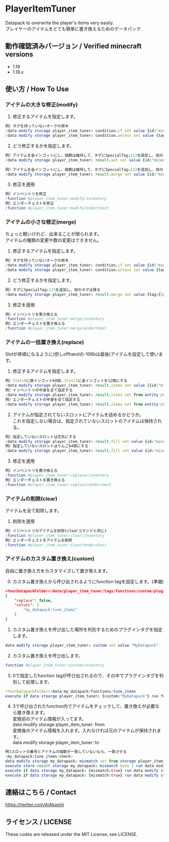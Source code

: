 # PlayerItemTuner

Datapack to overwrite the player's items very easily.  
プレイヤーのアイテムをとても簡単に書き換えるためのデータパック

## 動作確認済みバージョン / Verified minecraft versions

- 1.19
- 1.18.x

## 使い方 / How To Use

### アイテムの大きな修正(modify)

1. 修正するアイテムを指定します。  
```nim
例）タグを持っていないオークの原木  
/data modify storage player_item_tuner: condition.if set value {id:"minecraft:oak_log"}  
/data modify storage player_item_tuner: condition.unless set value {tag:{}}
```
2. どう修正するかを指定します。  
```nim
例）アイテムを金インゴットにし、個数は維持して、タグにSpecialTag:123を設定し、他のタグは消す  
/data modify storage player_item_tuner: result.set set value {id:"minecraft:gold_ingot",tag:{SpecialTag:123}}  
  
例）アイテムを金インゴットにし、個数は維持して、タグにSpecialTag:123を追加し、他のタグは残る  
/data modify storage player_item_tuner: result.merge set value {id:"minecraft:gold_ingot",tag:{SpecialTag:123}}
```
3. 修正を適用  
```nim
例）インベントリを修正  
/function #player_item_tuner:modify/inventory  
例）エンダーチェストを修正  
/function #player_item_tuner:modify/enderchest
```

### アイテムの小さな修正(merge)
ちょっと軽いけれど、出来ることが限られます。  
アイテムの種類の変更や数の変更はできません。

1. 修正するアイテムを指定します。  
```nim
例）タグを持っていないオークの原木  
/data modify storage player_item_tuner: condition.if set value {id:"minecraft:oak_log"}  
/data modify storage player_item_tuner: condition.unless set value {tag:{}}
```
2. どう修正するかを指定します。  
```nim
例）タグにSpecialTag:123を追加し、他のタグは残る  
/data modify storage player_item_tuner: result.merge set value {tag:{SpecialTag:123}}
```
3. 修正を適用  
```nim
例）インベントリを置き換える  
/function #player_item_tuner:merge/inventory  
例）エンダーチェストを置き換える  
/function #player_item_tuner:merge/enderchest
```

### アイテムの一括置き換え(replace)
Slotが昇順になるように(但しoffhandの-106bは最後)アイテムを設定して使います。

1. 修正するアイテムを指定します。  
```nim
例）Slot:0に鉄インゴット64個、Slot:1に金インゴットを12個にする  
/data modify storage player_item_tuner: result.items set value [{id:"minecraft:iron_ingot",Count:64b,Slot:0b},{id:"minecraft:gold_ingot",Count:12b,Slot:1b}]  
例）インベントリの中身を全て指定する  
/data modify storage player_item_tuner: result.items set from entity @s Inventory  
例）エンダーチェストの中身を全て指定する  
/data modify storage player_item_tuner: result.items set from entity @s EnderItems  
```
2. アイテムが指定されてないスロットにアイテムを詰めるかどうか。  
これを指定しない場合は、指定されていないスロットのアイテムは保持される。  
```nim
例）指定していないスロットは空気にする  
/data modify storage player_item_tuner: result.fill set value {id:"minecraft:air"}  
例）指定していないスロットはりんご64個にする  
/data modify storage player_item_tuner: result.fill set value {id:"minecraft:apple",Count:64b}  
```
3. 修正を適用  
```nim
例）インベントリを置き換える  
/function #player_item_tuner:replace/inventory  
例）エンダーチェストを置き換える  
/function #player_item_tuner:replace/enderchest
```

### アイテムの削除(clear)
アイテムを全て削除します。

1. 削除を適用  
```nim
例）インベントリのアイテムを削除(clearコマンドと同じ)  
/function #player_item_tuner:clear/inventory  
例）エンダーチェストをアイテムを削除  
/function #player_item_tuner:clear/enderchest
```

### アイテムのカスタム置き換え(custom)
自由に置き換え方をカスタマイズして置き換えます。  

0. カスタム置き換えから呼び出されるようにfunction tagを設定します。(準備)
```json
<YourDatapackFolder>/data/player_item_tuner/tags/functions/custom/plugins  
{
	"replace": false,
	"values": [
		"my_datapack:tune_items"
	]
}
```
1. カスタム置き換えを呼び出した場所を判別するためのプラグインタグを指定します。  
```nim
data modify storage player_item_tuner: custom set value "MyDatapack"
```
2. カスタム置き換えを呼び出します。  
```nim
function #player_item_tuner:custom/inventory
```
3. 0で指定したfunction tagが呼び出されるので、その中でプラグインタグを判別して処理します。  
```nim
<YourDatapackFolder>/data/my_datapack/functions/tune_items  
execute if data stoarge player_item_tuner: {custom:"MyDatapack"} run function my_datapack:tune_items/check
```
4. 3で呼び出されたfunction内でアイテムをチェックして、置き換えが必要なら置き換えます。  
変換前のアイテム情報が入ってます。  
data modify storage player_item_tuner: from  
変換後のアイテム情報を入れます。入れなければ元のアイテムが保持されます。  
data modify storage player_item_tuner: to  
```nim
例)スロットの番号とアイテムの個数が一致していないなら、一致させる
<my_datapack:tune_items/check>
data modify storage my_datapack: mismatch set from storage player_item_tuner: from.Slot
execute store result storage my_datapack: mismatch byte 1 run data modify storage my_datapack: mismatch set from player_item_tuner: from.Count
execute if data storage my_datapack: {mismatch:true} run data modify storage player_item_tuner: to set from storage player_item_tuner: from
execute if data storage my_datapack: {mismatch:true} run data modify storage player_item_tuner: to.Count set from storage player_item_tuner: from.Slot
```

## 連絡はこちら / Contact

<https://twitter.com/AiAkaishi>

## ライセンス / LICENSE

These codes are released under the MIT License, see LICENSE.
